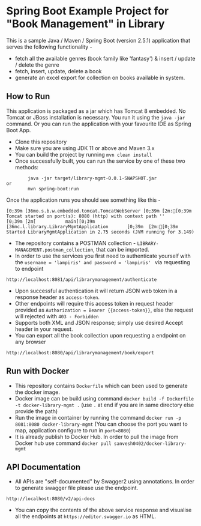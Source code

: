 # Spring Boot Example Project for "Book Management" in Library

This is a sample Java / Maven / Spring Boot (version 2.5.1) application that serves the following functionality -
* fetch all the available genres (book family like 'fantasy') & insert / update / delete the genre
* fetch, insert, update, delete a book
* generate an excel export for collection on books available in system.


## How to Run

This application is packaged as a jar which has Tomcat 8 embedded. No Tomcat or JBoss installation is necessary. You run it using the ```java -jar``` command.
Or you can run the application with your favourite IDE as Spring Boot App.

* Clone this repository
* Make sure you are using JDK 11 or above and Maven 3.x
* You can build the project by running ```mvn clean install```
* Once successfully built, you can run the service by one of these two methods:
```
        java -jar target/library-mgmt-0.0.1-SNAPSHOT.jar
or
        mvn spring-boot:run
```
Once the application runs you should see something like this -

```
[0;39m [36mo.s.b.w.embedded.tomcat.TomcatWebServer [0;39m [2m:[0;39m Tomcat started on port(s): 8080 (http) with context path ''
[0;39m [2m[           main][0;39m [36mc.l.library.LibraryMgmtApplication       [0;39m  [2m:[0;39m Started LibraryMgmtApplication in 2.75 seconds (JVM running for 3.149)
```
* The repository contains a POSTMAN collection - ``` LIBRARY-MANAGEMENT.postman_collection ```, that can be imported.
* In order to use the services you first need to authenticate yourself with the ```username = 'lampiris' and password = 'lampiris' ``` via requesting to endpoint
```
http://localhost:8081/api/librarymanagement/authenticate
```
* Upon successful authentication it will return JSON web token in a response header as ``` access-token ```.
* Other endpoints will require this access token in request header provided as ``` Authorization = Bearer {{access-token}} ```, else the request will rejected with ```403 - Forbidden```
* Supports both XML and JSON response; simply use desired Accept header in your request.
* You can export all the book collection upon requesting a endpoint on any browser
```
http://localhost:8080/api/librarymanagement/book/export
```

## Run with Docker

* This repository contains ``` Dockerfile ``` which can been used to generate the docker image.
* Docker image can be build using command ``` docker build -f Dockerfile -t docker-library-mgmt . ```  (use ```.``` at end if you are in same directory else provide the path)
* Run the image in container by running the command ``` docker run -p 8081:8080 docker-library-mgmt ``` (You can choose the port you want to map, application configure to run in ```port=8080```)
* It is already publish to Docker Hub. In order to pull the image from Docker hub use command ``` docker pull sanvesh0402/docker-library-mgmt ```

## API Documentation

* All APIs are "self-documented" by Swagger2 using annotations. In order to generate swagger file please use the endpoint.
```
http://localhost:8080/v2/api-docs
```
* You can copy the contents of the above service response and visualise all the endpoints at ```https://editor.swagger.io``` as HTML.
```
